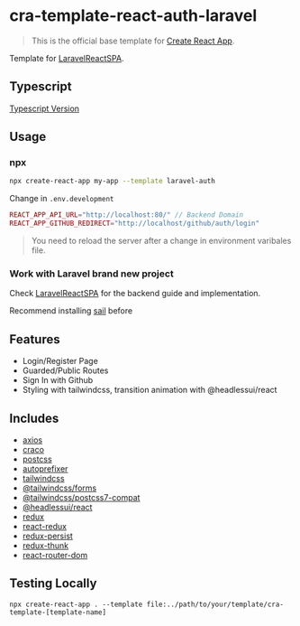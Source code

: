 # cra-template-react-auth-laravel

>This is the official base template for [Create React App](https://github.com/facebook/create-react-app).

Template for [LaravelReactSPA](https://laravelreactspa.santospierre.com).

## Typescript

[Typescript Version](https://www.npmjs.com/package/cra-template-ts-laravel-auth)

## Usage

### npx

```sh
npx create-react-app my-app --template laravel-auth
```
Change in `.env.development`

```php
REACT_APP_API_URL="http://localhost:80/" // Backend Domain
REACT_APP_GITHUB_REDIRECT="http://localhost/github/auth/login"
```

> You need to reload the server after a change in environment varibales file.

### Work with Laravel brand new project
Check [LaravelReactSPA](https://laravelreactspa.santospierre.com) for the backend guide and implementation.

Recommend installing [sail](https://laravel.com/docs/8.x/sail) before

## Features

- Login/Register Page
- Guarded/Public Routes
- Sign In with Github
- Styling with tailwindcss, transition animation with @headlessui/react

## Includes

- [axios](https://www.npmjs.com/package/axios)
- [craco](https://www.npmjs.com/package/@craco/craco)
- [postcss](https://www.npmjs.com/package/postcss)
- [autoprefixer](https://www.npmjs.com/package/autoprefixer)
- [tailwindcss](https://www.npmjs.com/package/tailwindcss)
- [@tailwindcss/forms](https://www.npmjs.com/package/@tailwindcss/forms)
- [@tailwindcss/postcss7-compat](https://www.npmjs.com/package/@tailwindcss/postcss7-compat)
- [@headlessui/react](https://www.npmjs.com/package/@headlessui/react)
- [redux](https://www.npmjs.com/package/reduxt)
- [react-redux](https://www.npmjs.com/package/react-redux)
- [redux-persist](https://www.npmjs.com/package/redux-persist)
- [redux-thunk](https://www.npmjs.com/package/redux-thunk)
- [react-router-dom](https://www.npmjs.com/package/react-router-dom)

## Testing Locally

```
npx create-react-app . --template file:../path/to/your/template/cra-template-[template-name]
```
